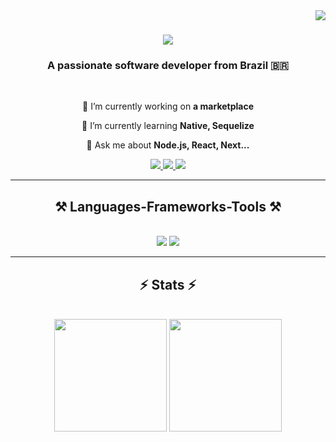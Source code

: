 <img align="right" src="https://visitor-badge.laobi.icu/badge?page_id=gstvcampos" />

<h1 align="center">
    <img src="https://readme-typing-svg.herokuapp.com/?font=Righteous&size=35&center=true&vCenter=true&width=500&height=70&duration=4000&lines=Hi+There!+👋;+I'm+Gustavo+Campos!;" />
</h1>

<h3 align="center">A passionate software developer from Brazil 🇧🇷</h3>

<br/>

<div align="center">
 
 🔭 I’m currently working on **a marketplace**
 
 🌱 I’m currently learning **Native, Sequelize**

💬 Ask me about **Node.js, React, Next...**

 </div>
 
<div align="center"> 
  <a href="mailto:gustavo.bmc76@gmail.com">
    <img src="https://img.shields.io/badge/Gmail-333333?style=for-the-badge&logo=gmail&logoColor=red" />
  </a>
  <a href="https://linkedin.com/in/gstvcampos" target="_blank">
    <img src="https://img.shields.io/badge/LinkedIn-0077B5?style=for-the-badge&logo=linkedin&logoColor=white" target="_blank" />
  </a>
  <a href="https://gstvcampos.online/" target="_blank">
     <img src="https://img.shields.io/badge/Portfolio-FF5722?style=for-the-badge&logo=todoist&logoColor=white" target="_blank" /> <!-- sqlite, safari, google-chrome are other good icon options -->
  </a>
</div>

 <hr/>
 
<h2 align="center">⚒️ Languages-Frameworks-Tools ⚒️</h2>
<br/>
<div align="center">
    <img src="https://skillicons.dev/icons?i=react,nextjs,html,css,vscode,github,figma,tailwind,git" />
    <img src="https://skillicons.dev/icons?i=nodejs,py,javascript,typescript,express,nestjs,prisma,firebase,mongodb,mysql,postgres" /><br>
</div>

<hr/>

<h2 align="center">⚡ Stats ⚡</h2>
<br>
<div align="center">
  <img height=180 src="https://github-readme-stats.vercel.app/api?username=gstvcampos&show_icons=true&theme=react" />
  <img height=180 src="https://github-readme-stats.vercel.app/api/top-langs/?username=gstvcampos&layout=compact&theme=react" />
</div>
<br/>
